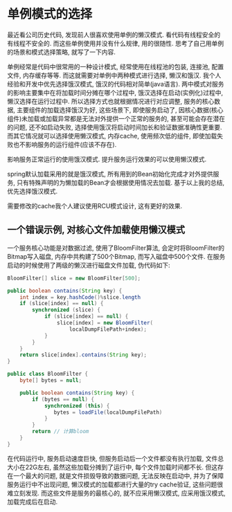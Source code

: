 # 单例模式的选择

最近看公司历史代码, 发现前人很喜欢使用单例的懒汉模式. 看代码有线程安全的有线程不安全的. 而这些单例使用并没有什么规律, 用的很随性. 思考了自己用单例的场景和模式选择策略, 就写了一下内容.

单例经常是代码中很常用的一种设计模式, 经常使用在线程池的包装, 连接池, 配置文件, 内存缓存等等. 而这就需要对单例中两种模式进行选择, 懒汉和饿汉. 我个人经验和开发中优先选择饿汉模式, 饿汉的代码相对简单(java语言). 两中模式对服务的影响主要集中在将加载时间分摊在哪个过程中, 饿汉选择在启动(实例化)过程中, 懒汉选择在运行过程中. 所以选择方式也就根据情况进行对应调整, 服务的核心数据, 主要组件的加载选择饿汉为好, 这些场景下, 即使服务启动了, 因核心数据(核心组件)未加载或加载异常都是无法对外提供一个正常的服务的, 甚至可能会存在潜在的问题, 还不如启动失败, 选择使用饿汉将启动时间加长和验证数据准确性更重要. 而其它情况就可以选择使用懒汉模式, 内存cache, 使用频次低的组件, 即使加载失败也不影响服务的运行组件(应该不存在).

影响服务正常运行的使用饿汉模式. 提升服务运行效果的可以使用懒汉模式.

spring默认加载采用的就是饿汉模式, 所有用到的Bean初始化完成才对外提供服务, 只有特殊声明的为懒加载的Bean才会根据使用情况去加载. 基于以上我的总结, 优先选择饿汉模式.

需要修改的cache我个人建议使用RCU模式设计, 这有更好的效果.

## 一个错误示例, 对核心文件加载使用懒汉模式

一个服务核心功能是对数据过滤, 使用了BloomFilter算法, 会定时将BloomFilter的Bitmap写入磁盘, 内存中共构建了500个Bitmap, 而写入磁盘中500个文件. 在服务启动的时候使用了两级的懒汉进行磁盘文件加载, 伪代码如下:
```java
BloomFilter[] slice = new BloomFilter[500];

public boolean contains(String key) {
    int index = key.hashCode()%slice.length
    if (slice[index] == null) {
        synchronized (slice) {
            if (slice[index] == null) {
                slice[index] = new BloomFilter(
                    localDumpFilePath+index);
            }
        }
    }
    return slice[index].contains(String key);
}

public class BloomFilter {
    byte[] bytes = null;

    public boolean contains(String key) {
        if (bytes == null) {
            synchronized (this) {
               bytes = loadFile(localDumpFilePath)
            }
        }
        return // 计算bloom
    }
}
```
在代码运行中, 服务启动速度巨快, 但服务启动后一个文件都没有执行加载, 文件总大小在22G左右, 虽然这些加载分摊到了运行中, 每个文件加载时间都不长.  但这存在一个最大的问题, 就是文件损毁导致的数据问题, 无法反映在启动中, 并为了保障服务运行中不出现问题, 懒汉模式的加载都进行大量的try cache验证, 这些问题很难立刻发现. 而这些文件是服务的最核心的, 就不应采用懒汉模式, 应采用饿汉模式, 加载完成后在启动.

